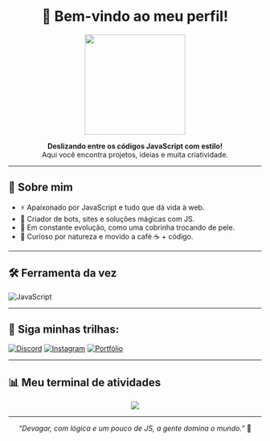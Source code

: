 <h1 align="center">🐍 Bem-vindo ao meu perfil!</h1>

<p align="center">
  <img src="https://media.tenor.com/7Qqj-gS_ZsQAAAAC/snake.gif" width="200"/>
</p>

<p align="center">
  <b>Deslizando entre os códigos JavaScript com estilo!</b><br/>
  Aqui você encontra projetos, ideias e muita criatividade.
</p>

---

## 🐍 Sobre mim

- ⚡ Apaixonado por JavaScript e tudo que dá vida à web.
- 🔧 Criador de bots, sites e soluções mágicas com JS.
- 🌱 Em constante evolução, como uma cobrinha trocando de pele.
- 💭 Curioso por natureza e movido a café ☕ + código.

---

## 🛠️ Ferramenta da vez

![JavaScript](https://img.shields.io/badge/-JavaScript-F7DF1E?style=flat-square&logo=javascript&logoColor=black)

---

## 🐾 Siga minhas trilhas:

[![Discord](https://img.shields.io/badge/Discord-7289DA?style=flat&logo=discord&logoColor=white)](https://discord.com/users/seuID)
[![Instagram](https://img.shields.io/badge/Instagram-E4405F?style=flat&logo=instagram&logoColor=white)](https://instagram.com/seuUsuario)
[![Portfólio](https://img.shields.io/badge/Portfólio-000?style=flat&logo=firefox&logoColor=white)](https://seusite.com)

---

## 📊 Meu terminal de atividades

<p align="center">
  <img src="https://github-readme-activity-graph.cyclic.app/graph?username=Souza-ts&theme=github-compact" />
</p>

---

<p align="center">
  <i>“Devagar, com lógica e um pouco de JS, a gente domina o mundo.”</i> 🐍
</p>
